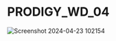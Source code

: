 # PRODIGY_WD_04

![Screenshot 2024-04-23 102154](https://github.com/RoseMaryBiju/PRODIGY_WD_04/assets/114492532/3a96a2ad-b5d5-4f6b-94a0-126b19f230bd)
